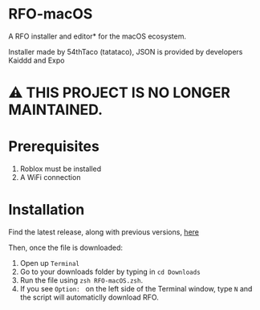 # RFO-macOS

A RFO installer and editor* for the macOS ecosystem.

Installer made by 54thTaco (tatataco), JSON is provided by developers Kaiddd and Expo

# ⚠️ THIS PROJECT IS NO LONGER MAINTAINED.

# Prerequisites 
1. Roblox must be installed
2. A WiFi connection

# Installation

Find the latest release, along with previous versions, [here](https://github.com/54thTaco/RFO-macOS/releases)

Then, once the file is downloaded:
1. Open up `Terminal`
2. Go to your downloads folder by typing in `cd Downloads`
3. Run the file using `zsh RFO-macOS.zsh`.
4. If you see `Option: ` on the left side of the Terminal window, type `N` and the script will automaticlly download RFO. 


